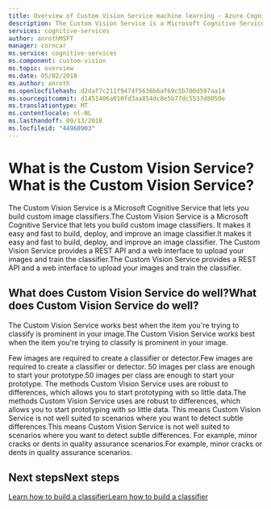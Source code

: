 ```yaml
---
title: Overview of Custom Vision Service machine learning - Azure Cognitive Services | Microsoft Docs
description: The Custom Vision Service is a Microsoft Cognitive Service that lets you build custom image classifiers on the Azure platform.
services: cognitive-services
author: anrothMSFT
manager: corncar
ms.service: cognitive-services
ms.component: custom-vision
ms.topic: overview
ms.date: 05/02/2018
ms.author: anroth
ms.openlocfilehash: d2daf7c211f9474f5636b6af69c5b700d597aa14
ms.sourcegitcommit: d1451406a010fd3aa854dc8e5b77dc5537d8050e
ms.translationtype: MT
ms.contentlocale: nl-NL
ms.lasthandoff: 09/13/2018
ms.locfileid: "44968903"
---
```

# <a name="what-is-the-custom-vision-service"></a><span data-ttu-id="5daf9-103">What is the Custom Vision Service?</span><span class="sxs-lookup"><span data-stu-id="5daf9-103">What is the Custom Vision Service?</span></span>

<span data-ttu-id="5daf9-104">The Custom Vision Service is a Microsoft Cognitive Service that lets you build custom image classifiers.</span><span class="sxs-lookup"><span data-stu-id="5daf9-104">The Custom Vision Service is a Microsoft Cognitive Service that lets you build custom image classifiers.</span></span> <span data-ttu-id="5daf9-105">It makes it easy and fast to build, deploy, and improve an image classifier.</span><span class="sxs-lookup"><span data-stu-id="5daf9-105">It makes it easy and fast to build, deploy, and improve an image classifier.</span></span> <span data-ttu-id="5daf9-106">The Custom Vision Service provides a REST API and a web interface to upload your images and train the classifier.</span><span class="sxs-lookup"><span data-stu-id="5daf9-106">The Custom Vision Service provides a REST API and a web interface to upload your images and train the classifier.</span></span>

## <a name="what-does-custom-vision-service-do-well"></a><span data-ttu-id="5daf9-107">What does Custom Vision Service do well?</span><span class="sxs-lookup"><span data-stu-id="5daf9-107">What does Custom Vision Service do well?</span></span>

<span data-ttu-id="5daf9-108">The Custom Vision Service works best when the item you're trying to classify is prominent in your image.</span><span class="sxs-lookup"><span data-stu-id="5daf9-108">The Custom Vision Service works best when the item you're trying to classify is prominent in your image.</span></span> 

<span data-ttu-id="5daf9-109">Few images are required to create a classifier or detector.</span><span class="sxs-lookup"><span data-stu-id="5daf9-109">Few images are required to create a classifier or detector.</span></span> <span data-ttu-id="5daf9-110">50 images per class are enough to start your prototype.</span><span class="sxs-lookup"><span data-stu-id="5daf9-110">50 images per class are enough to start your prototype.</span></span> <span data-ttu-id="5daf9-111">The methods Custom Vision Service uses are robust to differences, which allows you to start prototyping with so little data.</span><span class="sxs-lookup"><span data-stu-id="5daf9-111">The methods Custom Vision Service uses are robust to differences, which allows you to start prototyping with so little data.</span></span> <span data-ttu-id="5daf9-112">This means Custom Vision Service is not well suited to scenarios where you want to detect subtle differences.</span><span class="sxs-lookup"><span data-stu-id="5daf9-112">This means Custom Vision Service is not well suited to scenarios where you want to detect subtle differences.</span></span> <span data-ttu-id="5daf9-113">For example, minor cracks or dents in quality assurance scenarios.</span><span class="sxs-lookup"><span data-stu-id="5daf9-113">For example, minor cracks or dents in quality assurance scenarios.</span></span>

## <a name="next-steps"></a><span data-ttu-id="5daf9-114">Next steps</span><span class="sxs-lookup"><span data-stu-id="5daf9-114">Next steps</span></span>

[<span data-ttu-id="5daf9-115">Learn how to build a classifier</span><span class="sxs-lookup"><span data-stu-id="5daf9-115">Learn how to build a classifier</span></span>](getting-started-build-a-classifier.md)
